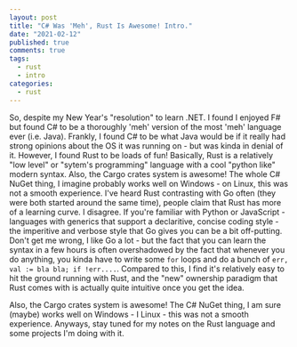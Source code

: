 ```yaml
---
layout: post
title: "C# Was 'Meh', Rust Is Awesome! Intro."
date: "2021-02-12"
published: true
comments: true
tags:
  - rust
  - intro
categories:
  - rust
---
```


So, despite my New Year's "resolution" to learn .NET. I found I enjoyed F# but found C# to be a thoroughly 'meh' version of the most 'meh' language ever (i.e. Java). Frankly, I found C# to be what Java would be if it really had strong opinions about the OS it was running on - but was kinda in denial of it. However, I found Rust to be loads of fun! Basically, Rust is a relatively "low level" or "sytem's programming" language with a cool "python like" modern syntax. Also, the Cargo crates system is awesome! The whole C# NuGet thing, I imagine probably works well on Windows - on Linux, this was not a smooth experience. I've heard Rust contrasting with Go often (they were both started around the same time), people claim that Rust has more of a learning curve. I disagree. If you're familiar with Python or JavaScript - languages with generics that support a declaritive, concise coding style - the imperitive and verbose style that Go gives you can be a bit off-putting. Don't get me wrong, I like Go a lot - but the fact that you can learn the syntax in a few hours is often overshadowed by the fact that whenever you do anything, you kinda have to write some `for` loops and do a bunch of `err, val := bla bla; if !err....`. Compared to this, I find it's relatively easy to hit the ground running with Rust, and the "new" ownership paradigm that Rust comes with is actually quite intuitive once you get the idea.

Also, the Cargo crates system is awesome! The C# NuGet thing, I am sure (maybe) works well on Windows - I Linux - this was not a smooth experience. Anyways, stay tuned for my notes on the Rust language and some projects I'm doing with it.

